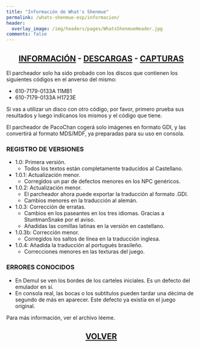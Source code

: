 ```yaml
---
title: "Información de What's Shenmue"
permalink: /whats-shenmue-esp/informacion/
header:
  overlay_image: /img/headers/pages/WhatsShenmueHeader.jpg
comments: false
---
```

<h2 style="text-align: center;"><strong><a href="/whats-shenmue-esp/informacion/">INFORMACIÓN</a> - <a href="/whats-shenmue-esp/descargar/">DESCARGAS</a> - <a href="/whats-shenmue-esp/capturas/">CAPTURAS</a></strong></h2>

El parcheador solo ha sido probado con los discos que contienen los siguientes códigos 
en el anverso del mismo:  
- 610-7179-0133A 11MB1  
- 610-7179-0133A H1723E

Si vas a utilizar un disco con otro código, por favor, primero prueba sus resultados 
y luego indícanos los mismos y el código que tiene.

El parcheador de PacoChan cogerá solo imágenes en formato GDI, y las convertirá al formato 
MDS/MDF, ya preparadas para su uso en consola.

### REGISTRO DE VERSIONES

- 1.0: Primera versión.
  - Todos los textos están completamente traducidos al Castellano.
- 1.0.1: Actualización menor.
  - Corregidos un par de defectos menores en los NPC genéricos.
- 1.0.2: Actualización menor.
  - El parcheador ahora puede exportar la traducción al formato .GDI.
  - Cambios menores en la traducción al alemán.
- 1.0.3: Corrección de erratas.
  - Cambios en los paseantes en los tres idiomas. Gracias a StuntmanSnake por el aviso.
  - Añadidas las comillas latinas en la versión en castellano.
- 1.0.3b: Corrección menor.
  - Corregidos los saltos de línea en la traducción inglesa.
- 1.0.4: Añadida la traducción al portugués brasileño.
  - Correcciones menores en las texturas del juego.

### ERRORES CONOCIDOS
- En Demul se ven los bordes de los carteles iniciales. Es un defecto del emulador en sí.  
- En consola real, las bocas o los subtítulos pueden tardar una décima de segundo de más 
en aparecer. Este defecto ya existía en el juego original.

Para más información, ver el archivo léeme.

<h2 style="text-align: center;"><strong><a href="/whats-shenmue-esp/">VOLVER</a></strong></h2>


